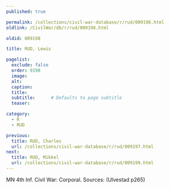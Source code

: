 ```yaml
---
published: true

permalink: /collections/civil-war-database/r/rud/009198.html
oldlink: /CivilWar/db/r/rud/009198.html

oldid: 009198

title: RUD, Lewis

pagelist:
  exclude: false
  order: 9198
  image: 
  alt:
  caption:
  title:
  subtitle:      # Defaults to page subtitle
  teaser:

category: 
  - R 
  - RUD

previous:
  title: RUD, Charles
  url: /collections/civil-war-database/r/rud/009197.html  
next:
  title: RUD, Mikkel
  url: /collections/civil-war-database/r/rud/009199.html   
---
```

MN 4th Inf. Civil War: Corporal. Sources: (Ulvestad p265)